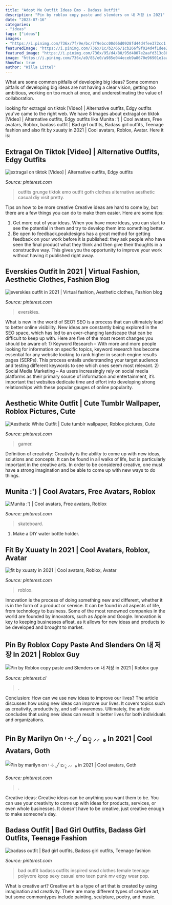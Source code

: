 ```yaml
---
title: "Adopt Me Outfit Ideas Emo - Badass Outfit"
description: "Pin by roblox copy paste and slenders on 내 저장 in 2021"
date: "2023-07-16"
categories:
- "ideas"
tags: ["ideas"]
images:
- "https://i.pinimg.com/736x/7f/9e/bc/7f9ebcc00d66d0928fd44d4fee372cc1.jpg"
featuredImage: "https://i.pinimg.com/736x/1c/b2/66/1cb266f9f024d4f1dee25414fedfe6d3.jpg"
featured_image: "https://i.pinimg.com/736x/95/d4/80/95d4807e2aafd313c88a71e265848eb4.jpg"
image: "https://i.pinimg.com/736x/a9/85/e0/a985e044eceb9a8670e96901e1aaad30.jpg"
ShowToc: true
author: "Willa Littel"
---
```



What are some common pitfalls of developing big ideas?
Some common pitfalls of developing big ideas are not having a clear vision, getting too ambitious, working on too much at once, and underestimating the value of collaboration.

	

		
looking for extragal on tiktok [Video] | Alternative outfits, Edgy outfits you've came to the right web. We have 8 Images about extragal on tiktok [Video] | Alternative outfits, Edgy outfits like Munita :&#039;) | Cool avatars, Free avatars, Roblox, badass outfit | Bad girl outfits, Badass girl outfits, Teenage fashion and also fit by xuuaty in 2021 | Cool avatars, Roblox, Avatar. Here it is:
		
    
## Extragal On Tiktok [Video] | Alternative Outfits, Edgy Outfits

<img loading=lazy src="https://i.pinimg.com/736x/7f/9e/bc/7f9ebcc00d66d0928fd44d4fee372cc1.jpg" onerror="this.onerror=null;this.src='https://tse4.mm.bing.net/th?id=OIP.Am_m_kKP5ZtbQobrirHPZQHaNK&amp;pid=15.1';" alt="extragal on tiktok [Video] | Alternative outfits, Edgy outfits">

_Source: pinterest.com_

>outfits grunge tiktok emo outfit goth clothes alternative aesthetic casual diy visit pretty. 

	

Tips on how to be more creative
Creative ideas are hard to come by, but there are a few things you can do to make them easier. Here are some tips: 
1. Get more out of your ideas. When you have more ideas, you can start to see the potential in them and try to develop them into something better. 
2. Be open to feedback.peakdesigns has a great method for getting feedback on your work before it is published: they ask people who have seen the final product what they think and then give their thoughts in a constructive way. This gives you the opportunity to improve your work without having it published right away.

    
## Everskies Outfit In 2021 | Virtual Fashion, Aesthetic Clothes, Fashion Blog

<img loading=lazy src="https://i.pinimg.com/736x/a9/85/e0/a985e044eceb9a8670e96901e1aaad30.jpg" onerror="this.onerror=null;this.src='https://tse3.mm.bing.net/th?id=OIP.xixNc-6u-Rn8nUz83IWbmQHaHa&amp;pid=15.1';" alt="everskies outfit in 2021 | Virtual fashion, Aesthetic clothes, Fashion blog">

_Source: pinterest.com_

>everskies. 

	

What is new in the world of SEO?
SEO is a process that can ultimately lead to better online visibility. New ideas are constantly being explored in the SEO space, which has led to an ever-changing landscape that can be difficult to keep up with. Here are five of the most recent changes you should be aware of: 1) Keyword Research – With more and more people looking for information on specific topics, keyword research has become essential for any website looking to rank higher in search engine results pages (SERPs). This process entails understanding your target audience and testing different keywords to see which ones seem most relevant. 2) Social Media Marketing – As users increasingly rely on social media platforms as their primary source of information and entertainment, it’s important that websites dedicate time and effort into developing strong relationships with these popular gauges of online popularity.

    
## Aesthetic White Outfit | Cute Tumblr Wallpaper, Roblox Pictures, Cute

<img loading=lazy src="https://i.pinimg.com/736x/44/37/81/4437816b517b0eab56328ea51ab71e70.jpg" onerror="this.onerror=null;this.src='https://tse1.mm.bing.net/th?id=OIP.ZyFDfN7AaSmKzk1eDn1-mgAAAA&amp;pid=15.1';" alt="Aesthetic White Outfit | Cute tumblr wallpaper, Roblox pictures, Cute">

_Source: pinterest.com_

>gamer. 

	

Definition of creativity:
Creativity is the ability to come up with new ideas, solutions and concepts. It can be found in all walks of life, but is particularly important in the creative arts. In order to be considered creative, one must have a strong imagination and be able to come up with new ways to do things.

    
## Munita :&#039;) | Cool Avatars, Free Avatars, Roblox

<img loading=lazy src="https://i.pinimg.com/736x/49/e5/9e/49e59e301c8b77af0c7f69d75b0a6175.jpg" onerror="this.onerror=null;this.src='https://tse3.mm.bing.net/th?id=OIP.XC2B7d3l-MJ6d4VhGDYdPAHaJX&amp;pid=15.1';" alt="Munita :&#039;) | Cool avatars, Free avatars, Roblox">

_Source: pinterest.com_

>skateboard. 

	

1. Make a DIY water bottle holder.

    
## Fit By Xuuaty In 2021 | Cool Avatars, Roblox, Avatar

<img loading=lazy src="https://i.pinimg.com/736x/8b/41/41/8b4141b003f51a39f5c3bac2e3abb2cc.jpg" onerror="this.onerror=null;this.src='https://tse4.mm.bing.net/th?id=OIP.8Y2G3g0rDE-mliKnk0qkTgHaM_&amp;pid=15.1';" alt="fit by xuuaty in 2021 | Cool avatars, Roblox, Avatar">

_Source: pinterest.com_

>roblox. 

	

Innovation is the process of doing something new and different, whether it is in the form of a product or service. It can be found in all aspects of life, from technology to business. Some of the most renowned companies in the world are founded by innovators, such as Apple and Google. Innovation is key to keeping businesses afloat, as it allows for new ideas and products to be developed and brought to market.

    
## Pin By Roblox Copy Paste And Slenders On 내 저장 In 2021 | Roblox Guy

<img loading=lazy src="https://i.pinimg.com/736x/a7/c8/05/a7c805976e0c1ccacf135ef633806bf1.jpg" onerror="this.onerror=null;this.src='https://tse1.mm.bing.net/th?id=OIP.27Lt7qsVdv4aoz0mwm70dAHaHc&amp;pid=15.1';" alt="Pin by Roblox copy paste and Slenders on 내 저장 in 2021 | Roblox guy">

_Source: pinterest.cl_

>. 

	

Conclusion: How can we use new ideas to improve our lives?
The article discusses how using new ideas can improve our lives. It covers topics such as creativity, productivity, and self-awareness. Ultimately, the article concludes that using new ideas can result in better lives for both individuals and organizations.

    
## Pin By Marilyn On ᵎ ⊹ ִֶָ ╱ ᨳ᭬ ⸝⸝ ️ ₉ In 2021 | Cool Avatars, Goth

<img loading=lazy src="https://i.pinimg.com/736x/95/d4/80/95d4807e2aafd313c88a71e265848eb4.jpg" onerror="this.onerror=null;this.src='https://tse3.mm.bing.net/th?id=OIP.OyLWDtKzK-DZ6crgSRb3JAAAAA&amp;pid=15.1';" alt="Pin by marilyn on ᵎ ⊹ ִֶָ ╱ ᨳ᭬ ⸝⸝ ️ ₉ in 2021 | Cool avatars, Goth">

_Source: pinterest.com_

>. 

	

Creative ideas:
Creative ideas can be anything you want them to be. You can use your creativity to come up with ideas for products, services, or even whole businesses. It doesn't have to be creative, just creative enough to make someone's day.

    
## Badass Outfit | Bad Girl Outfits, Badass Girl Outfits, Teenage Fashion

<img loading=lazy src="https://i.pinimg.com/736x/1c/b2/66/1cb266f9f024d4f1dee25414fedfe6d3.jpg" onerror="this.onerror=null;this.src='https://tse3.mm.bing.net/th?id=OIP.MMbZvTLytMhYkxm0JEVd3QHaK0&amp;pid=15.1';" alt="badass outfit | Bad girl outfits, Badass girl outfits, Teenage fashion">

_Source: pinterest.com_

>bad outfit badass outfits inspired snsd clothes female teenage polyvore kpop sexy casual emo teen punk mv edgy wear pop. 

	

What is creative art?
Creative art is a type of art that is created by using imagination and creativity. There are many different types of creative art, but some commontypes include painting, sculpture, poetry, and music.

